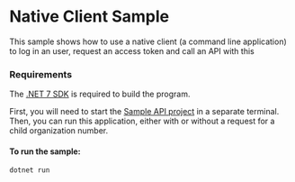 # Native Client Sample
This sample shows how to use a native client (a command line application) to log in an user, request an access token and call an API with this



### Requirements

The [.NET 7 SDK](https://dotnet.microsoft.com/en-us/download/dotnet/7.0) is required to build the program.


First, you will need to start the [Sample API project](../../SampleAPI/README.md) in a separate terminal. Then, you can run this application, either with or without a request for a child organization number. 


#### To run the sample:
```
dotnet run
```
